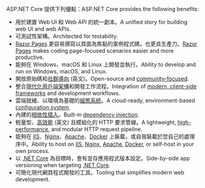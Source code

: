 <span data-ttu-id="d4394-101">ASP.NET Core 提供下列優點：</span><span class="sxs-lookup"><span data-stu-id="d4394-101">ASP.NET Core provides the following benefits:</span></span>

* <span data-ttu-id="d4394-102">用於建置 Web UI 和 Web API 的統一劇本。</span><span class="sxs-lookup"><span data-stu-id="d4394-102">A unified story for building web UI and web APIs.</span></span>
* <span data-ttu-id="d4394-103">可測試性架構。</span><span class="sxs-lookup"><span data-stu-id="d4394-103">Architected for testability.</span></span>
* <span data-ttu-id="d4394-104">[Razor Pages](xref:razor-pages/index) 更容易撰寫以頁面為焦點的案例程式碼，也更具生產力。</span><span class="sxs-lookup"><span data-stu-id="d4394-104">[Razor Pages](xref:razor-pages/index) makes coding page-focused scenarios easier and more productive.</span></span>
* <span data-ttu-id="d4394-105">能夠在 Windows、macOS 和 Linux 上開發並執行。</span><span class="sxs-lookup"><span data-stu-id="d4394-105">Ability to develop and run on Windows, macOS, and Linux.</span></span>
* <span data-ttu-id="d4394-106">開放原始碼和[社群導向](https://live.asp.net/) \(英文\)。</span><span class="sxs-lookup"><span data-stu-id="d4394-106">Open-source and [community-focused](https://live.asp.net/).</span></span>
* <span data-ttu-id="d4394-107">整合[現代化用戶端架構](xref:client-side/index)和開發工作流程。</span><span class="sxs-lookup"><span data-stu-id="d4394-107">Integration of [modern, client-side frameworks](xref:client-side/index) and development workflows.</span></span>
* <span data-ttu-id="d4394-108">雲端就緒、以環境為基礎的[組態系統](xref:fundamentals/configuration/index)。</span><span class="sxs-lookup"><span data-stu-id="d4394-108">A cloud-ready, environment-based [configuration system](xref:fundamentals/configuration/index).</span></span>
* <span data-ttu-id="d4394-109">內建的[相依性插入](xref:fundamentals/dependency-injection)。</span><span class="sxs-lookup"><span data-stu-id="d4394-109">Built-in [dependency injection](xref:fundamentals/dependency-injection).</span></span>
* <span data-ttu-id="d4394-110">輕量型、[高效能](https://github.com/aspnet/benchmarks) \(英文\) 且模組化的 HTTP 要求管線。</span><span class="sxs-lookup"><span data-stu-id="d4394-110">A lightweight, [high-performance](https://github.com/aspnet/benchmarks), and modular HTTP request pipeline.</span></span>
* <span data-ttu-id="d4394-111">能夠在 [IIS](xref:host-and-deploy/iis/index)、[Nginx](xref:host-and-deploy/linux-nginx)、[Apache](xref:host-and-deploy/linux-apache)、[Docker](xref:host-and-deploy/docker/index) 上裝載，或自我裝載於您自己的處理序中。</span><span class="sxs-lookup"><span data-stu-id="d4394-111">Ability to host on [IIS](xref:host-and-deploy/iis/index), [Nginx](xref:host-and-deploy/linux-nginx), [Apache](xref:host-and-deploy/linux-apache), [Docker](xref:host-and-deploy/docker/index), or self-host in your own process.</span></span>
* <span data-ttu-id="d4394-112">以 [.NET Core](/dotnet/articles/standard/choosing-core-framework-server) 為目標時，會有並存應用程式版本設定。</span><span class="sxs-lookup"><span data-stu-id="d4394-112">Side-by-side app versioning when targeting [.NET Core](/dotnet/articles/standard/choosing-core-framework-server).</span></span>
* <span data-ttu-id="d4394-113">可簡化現代網頁程式開發的工具。</span><span class="sxs-lookup"><span data-stu-id="d4394-113">Tooling that simplifies modern web development.</span></span>
